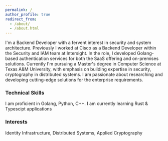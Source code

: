 ```yaml
---
permalink: /
author_profile: true
redirect_from: 
  - /about/
  - /about.html
---
```

I'm a Backend Developer with a fervent interest in security and system architecture. 
Previously I worked at Cisco as a Backend Developer within the Security and IAM team at Intersight. In the role, I developed Golang-based authentication services for both the SaaS offering and on-premises solutions.
Currently I'm pursuing a Master's degree in Computer Science at Texas A&M University, with emphasis on building expertise in security, cryptography in distributed systems. I am passionate about researching and developing cutting-edge solutions for the enterprise requirements.
### Technical Skills
I am proficient in Golang, Python, C++. I am currently learning Rust & Typescipt applications
### Interests
Identity Infrastructure, Distributed Systems, Applied Cryptography  
